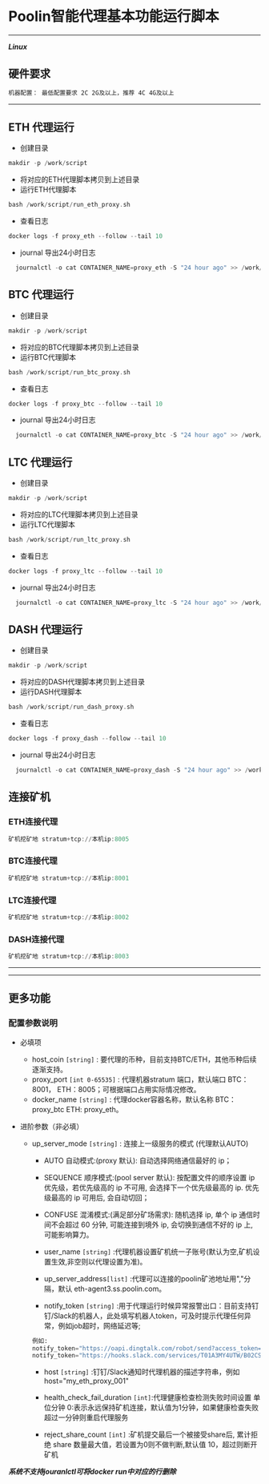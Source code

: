 # Poolin智能代理基本功能运行脚本

---

***Linux***

## 硬件要求

```asm
机器配置： 最低配置要求 2C 2G及以上，推荐 4C 4G及以上
```

---

## ETH 代理运行

- 创建目录
  
 ```asm
makdir -p /work/script
```

- 将对应的ETH代理脚本拷贝到上述目录
- 运行ETH代理脚本

```asm
bash /work/script/run_eth_proxy.sh
```

- 查看日志

```asm
docker logs -f proxy_eth --follow --tail 10
```

- journal 导出24小时日志

```asm
  journalctl -o cat CONTAINER_NAME=proxy_eth -S "24 hour ago" >> /work/proxy_eth_log.log
```

## BTC 代理运行

- 创建目录

 ```asm
makdir -p /work/script
```

- 将对应的BTC代理脚本拷贝到上述目录
- 运行BTC代理脚本
  
```asm
bash /work/script/run_btc_proxy.sh
```

- 查看日志
  
```asm
docker logs -f proxy_btc --follow --tail 10
```

- journal 导出24小时日志
  
```asm
  journalctl -o cat CONTAINER_NAME=proxy_btc -S "24 hour ago" >> /work/proxy_btc_log.log
```

## LTC 代理运行

- 创建目录

 ```asm
makdir -p /work/script
```

- 将对应的LTC代理脚本拷贝到上述目录
- 运行LTC代理脚本
  
```asm
bash /work/script/run_ltc_proxy.sh
```

- 查看日志
  
```asm
docker logs -f proxy_ltc --follow --tail 10
```

- journal 导出24小时日志
  
```asm
  journalctl -o cat CONTAINER_NAME=proxy_ltc -S "24 hour ago" >> /work/proxy_ltc_log.log
```

## DASH 代理运行

- 创建目录

 ```asm
makdir -p /work/script
```

- 将对应的DASH代理脚本拷贝到上述目录
- 运行DASH代理脚本
  
```asm
bash /work/script/run_dash_proxy.sh
```

- 查看日志
  
```asm
docker logs -f proxy_dash --follow --tail 10
```

- journal 导出24小时日志
  
```asm
  journalctl -o cat CONTAINER_NAME=proxy_dash -S "24 hour ago" >> /work/proxy_dash_log.log
```

## 连接矿机

### ETH连接代理

```asm
矿机挖矿地 stratum+tcp://本机ip:8005
```

### BTC连接代理

```asm
矿机挖矿地 stratum+tcp://本机ip:8001
```

### LTC连接代理

```asm
矿机挖矿地 stratum+tcp://本机ip:8002
```

### DASH连接代理

```asm
矿机挖矿地 stratum+tcp://本机ip:8003
```

---
---

## 更多功能

### 配置参数说明

- 必填项
  - host_coin `[string]`       : 要代理的币种，目前支持BTC/ETH，其他币种后续逐渐支持。
  - proxy_port `[int 0-65535]` : 代理机器stratum 端口，默认端口 BTC：8001， ETH：8005；可根据端口占用实际情况修改。
  - docker_name `[string]`     : 代理docker容器名称，默认名称   BTC：proxy_btc ETH: proxy_eth。

- 进阶参数（非必填）
  - up_server_mode `[string]`  : 连接上一级服务的模式 (代理默认AUTO)
    - AUTO       自动模式:(proxy 默认): 自动选择网络通信最好的 ip；
    - SEQUENCE   顺序模式:(pool server 默认): 按配置文件的顺序设置 ip 优先级，若优先级高的 ip 不可用, 会选择下一个优先级最高的 ip. 优先级最高的 ip 可用后, 会自动切回；
    - CONFUSE    混淆模式:(满足部分矿场需求): 随机选择 ip, 单个 ip 通信时间不会超过 60 分钟, 可能连接到境外 ip, 会切换到通信不好的 ip 上, 可能影响算力。

    - user_name `[string]`       :代理机器设置矿机统一子账号(默认为空,矿机设置生效,非空则以代理设置为准)。
    - up_server_address`[list]`  :代理可以连接的poolin矿池地址用","分隔，默认 eth-agent3.ss.poolin.com。
    - notify_token `[string]`    :用于代理运行时候异常报警出口：目前支持钉钉/Slack的机器人，此处填写机器人token，可及时提示代理任何异常，例如job超时，网络延迟等;

    ```asm
    例如:
    notify_token="https://oapi.dingtalk.com/robot/send?access_token=ccfe489...c7f673"
    notify_token="https://hooks.slack.com/services/T01A3MY4UTW/B02CS0JU8KC/PsQd...j0Lq"
    ```

    - host `[string]`            :钉钉/Slack通知时代理机器的描述字符串，例如host="my_eth_proxy_001"
  
    - health_check_fail_duration `[int]`:代理健康检查检测失败时间设置 单位分钟 0:表示永远保持矿机连接，默认值为1分钟，如果健康检查失败超过一分钟则重启代理服务
    - reject_share_count `[int]`  :矿机提交最后一个被接受share后, 累计拒绝 share 数量最大值，若设置为0则不做判断,默认值 10，超过则断开矿机

***系统不支持jouranlctl可将docker run中对应的行删除***
